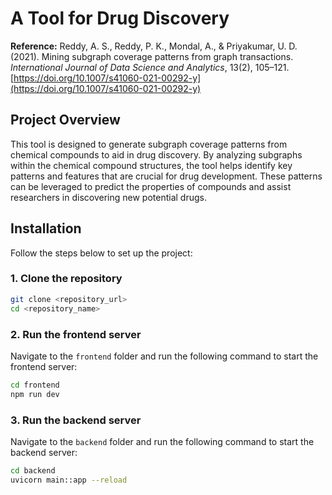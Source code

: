 # A Tool for Drug Discovery

**Reference:**
Reddy, A. S., Reddy, P. K., Mondal, A., & Priyakumar, U. D. (2021). Mining subgraph coverage patterns from graph transactions. *International Journal of Data Science and Analytics*, 13(2), 105–121. [https://doi.org/10.1007/s41060-021-00292-y](https://doi.org/10.1007/s41060-021-00292-y)

## Project Overview

This tool is designed to generate subgraph coverage patterns from chemical compounds to aid in drug discovery. By analyzing subgraphs within the chemical compound structures, the tool helps identify key patterns and features that are crucial for drug development. These patterns can be leveraged to predict the properties of compounds and assist researchers in discovering new potential drugs.

## Installation

Follow the steps below to set up the project:

### 1. Clone the repository

```bash
git clone <repository_url>
cd <repository_name>
```

### 2. Run the frontend server

Navigate to the `frontend` folder and run the following command to start the frontend server:

```bash
cd frontend
npm run dev
```

### 3. Run the backend server

Navigate to the `backend` folder and run the following command to start the backend server:

```bash
cd backend
uvicorn main::app --reload
```

